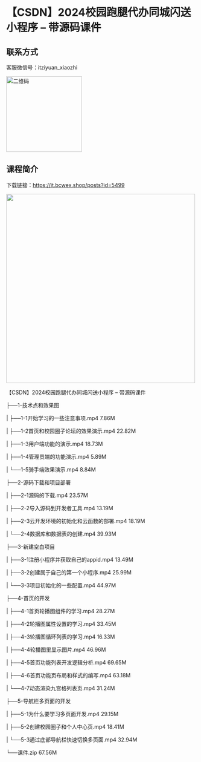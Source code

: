 # 【CSDN】2024校园跑腿代办同城闪送小程序 &#8211; 带源码课件

## 联系方式

客服微信号：itziyuan_xiaozhi

<img src="https://ziyuanyun.oss-cn-guangzhou.aliyuncs.com/common/20240614073449/666b82192834a.jpg" width="200" height="200" alt="二维码">

## 课程简介

下载链接：https://it.bcwex.shop/posts?id=5499

<img src="https://ziyuanyun.oss-cn-guangzhou.aliyuncs.com/yun/20241201162340/674c1d0c246f3.jpg" width="500" alt="">

  【CSDN】2024校园跑腿代办同城闪送小程序 &#8211; 带源码课件



 ├──1-技术点和效果图

 | ├──1-1开始学习的一些注意事项.mp4 7.86M

 | ├──1-2首页和校园圈子论坛的效果演示.mp4 22.82M

 | ├──1-3用户端功能的演示.mp4 18.73M

 | ├──1-4管理员端的功能演示.mp4 5.89M

 | └──1-5骑手端效果演示.mp4 8.84M

 ├──2-源码下载和项目部署

 | ├──2-1源码的下载.mp4 23.57M

 | ├──2-2导入源码到开发者工具.mp4 13.19M

 | ├──2-3云开发环境的初始化和云函数的部署.mp4 18.19M

 | └──2-4数据库和数据表的创建.mp4 39.93M

 ├──3-新建空白项目

 | ├──3-1注册小程序并获取自己的appid.mp4 13.49M

 | ├──3-2创建属于自己的第一个小程序.mp4 25.99M

 | └──3-3项目初始化的一些配置.mp4 44.97M

 ├──4-首页的开发

 | ├──4-1首页轮播图组件的学习.mp4 28.27M

 | ├──4-2轮播图属性设置的学习.mp4 33.45M

 | ├──4-3轮播图循环列表的学习.mp4 16.33M

 | ├──4-4轮播图里显示图片.mp4 46.96M

 | ├──4-5首页功能列表开发逻辑分析.mp4 69.65M

 | ├──4-6首页功能页布局和样式的编写.mp4 63.18M

 | └──4-7动态渲染九宫格列表页.mp4 31.24M

 ├──5-导航栏多页面的开发

 | ├──5-1为什么要学习多页面开发.mp4 29.15M

 | ├──5-2创建校园圈子和个人中心页.mp4 18.41M

 | └──5-3通过底部导航栏快速切换多页面.mp4 32.94M

 └──课件.zip 67.56M

  